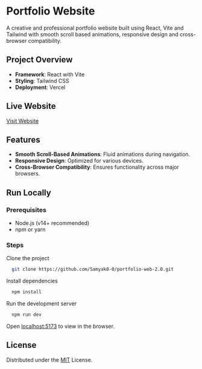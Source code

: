 
# Portfolio Website

A creative and professional portfolio website built using React, Vite and Tailwind with smooth scroll based animations, responsive design and cross-browser compatibility.

## Project Overview

- **Framework**: React with Vite
- **Styling**: Tailwind CSS
- **Deployment**: Vercel


## Live Website

[Visit Website](https://portfolio-web-2-0.vercel.app)


## Features

- **Smooth Scroll-Based Animations**: Fluid animations during navigation.
- **Responsive Design**: Optimized for various devices.
- **Cross-Browser Compatibility**: Ensures functionality across major browsers.
  

## Run Locally

### Prerequisites

- Node.js (v14+ recommended)
- npm or yarn

### Steps

Clone the project

```bash
  git clone https://github.com/Samyak0-0/portfolio-web-2.0.git
```

Install dependencies

```bash
  npm install
```

Run the development server

```bash
  npm run dev
```

Open [localhost:5173](http://localhost:5173) to view in the browser.


## License

Distributed under the [MIT](https://choosealicense.com/licenses/mit/) License. 
